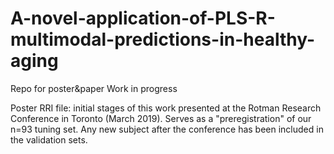 # A-novel-application-of-PLS-R-multimodal-predictions-in-healthy-aging
Repo for poster&amp;paper 
Work in progress

Poster RRI file: initial stages of this work presented at the Rotman Research Conference in Toronto (March 2019). Serves as a "preregistration" of our n=93 tuning set. Any new subject after the conference has been included in the validation sets.
